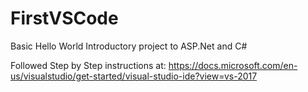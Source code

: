 # FirstVSCode
Basic Hello World Introductory project to ASP.Net and C#

Followed Step by Step instructions at:
https://docs.microsoft.com/en-us/visualstudio/get-started/visual-studio-ide?view=vs-2017
